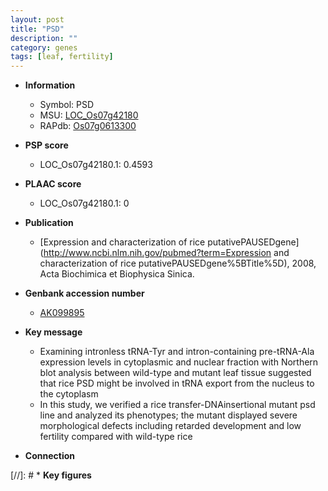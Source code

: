 ```yaml
---
layout: post
title: "PSD"
description: ""
category: genes
tags: [leaf, fertility]
---
```


* **Information**  
    + Symbol: PSD  
    + MSU: [LOC_Os07g42180](http://rice.plantbiology.msu.edu/cgi-bin/ORF_infopage.cgi?orf=LOC_Os07g42180)  
    + RAPdb: [Os07g0613300](http://rapdb.dna.affrc.go.jp/viewer/gbrowse_details/irgsp1?name=Os07g0613300)  

* **PSP score**  
    + LOC_Os07g42180.1: 0.4593 

* **PLAAC score**  
    + LOC_Os07g42180.1: 0 

* **Publication**  
    + [Expression and characterization of rice putativePAUSEDgene](http://www.ncbi.nlm.nih.gov/pubmed?term=Expression and characterization of rice putativePAUSEDgene%5BTitle%5D), 2008, Acta Biochimica et Biophysica Sinica.

* **Genbank accession number**  
    + [AK099895](http://www.ncbi.nlm.nih.gov/nuccore/AK099895)

* **Key message**  
    + Examining intronless tRNA-Tyr and intron-containing pre-tRNA-Ala expression levels in cytoplasmic and nuclear fraction with Northern blot analysis between wild-type and mutant leaf tissue suggested that rice PSD might be involved in tRNA export from the nucleus to the cytoplasm
    + In this study, we verified a rice transfer-DNAinsertional mutant psd line and analyzed its phenotypes; the mutant displayed severe morphological defects including retarded development and low fertility compared with wild-type rice

* **Connection**  

[//]: # * **Key figures**  


